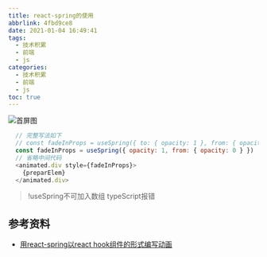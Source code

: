 ```yaml
---
title: react-spring的使用
abbrlink: 4fbd9ce8
date: 2021-01-04 16:49:41
tags:
  - 技术积累
  - 前端
  - js
categories:
  - 技术积累
  - 前端
  - js
toc: true
---
```


![首屏图](https://s1.ax1x.com/2020/07/19/UWeCUH.jpg)

<!-- more -->

```js
  // 完整写法如下
  // const fadeInProps = useSpring({ to: { opacity: 1 }, from: { opacity: 0 } })
  const fadeInProps = useSpring({ opacity: 1, from: { opacity: 0 } })
  // 省略中间代码
  <animated.div style={fadeInProps}>
    {preparElem}
  </animated.div>
```

> !useSpring不可加入数组 typeScript报错

## 参考资料

* [用react-spring以react hook组件的形式编写动画](https://juejin.cn/post/6844903988383449096)
